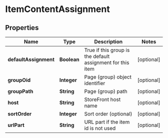 

# ItemContentAssignment


## Properties

| Name | Type | Description | Notes |
|------------ | ------------- | ------------- | -------------|
|**defaultAssignment** | **Boolean** | True if this group is the default assignment for this item |  [optional] |
|**groupOid** | **Integer** | Page (group) object identifier |  [optional] |
|**groupPath** | **String** | Page (group) path |  [optional] |
|**host** | **String** | StoreFront host name |  [optional] |
|**sortOrder** | **Integer** | Sort order (optional) |  [optional] |
|**urlPart** | **String** | URL part if the item id is not used |  [optional] |



